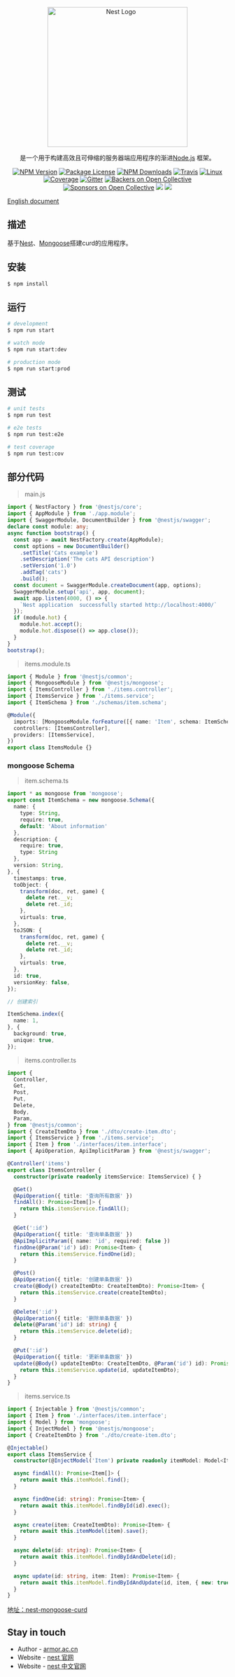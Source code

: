 <p align="center">
  <a href="https://docs.nestjs.cn/" target="blank"><img src="https://nestjs.com/img/logo_text.svg" width="320" alt="Nest Logo" /></a>
</p>

[travis-image]: https://api.travis-ci.org/nestjs/nest.svg?branch=master
[travis-url]: https://travis-ci.org/nestjs/nest
[linux-image]: https://img.shields.io/travis/nestjs/nest/master.svg?label=linux
[linux-url]: https://travis-ci.org/nestjs/nest

  <p align="center">是一个用于构建高效且可伸缩的服务器端应用程序的渐进<a href="http://nodejs.org" target="blank">Node.js</a> 框架。
    <p align="center">
<a href="https://www.npmjs.com/~nestjscore"><img src="https://img.shields.io/npm/v/@nestjs/core.svg" alt="NPM Version" /></a>
<a href="https://www.npmjs.com/~nestjscore"><img src="https://img.shields.io/npm/l/@nestjs/core.svg" alt="Package License" /></a>
<a href="https://www.npmjs.com/~nestjscore"><img src="https://img.shields.io/npm/dm/@nestjs/core.svg" alt="NPM Downloads" /></a>
<a href="https://travis-ci.org/nestjs/nest"><img src="https://api.travis-ci.org/nestjs/nest.svg?branch=master" alt="Travis" /></a>
<a href="https://travis-ci.org/nestjs/nest"><img src="https://img.shields.io/travis/nestjs/nest/master.svg?label=linux" alt="Linux" /></a>
<a href="https://coveralls.io/github/nestjs/nest?branch=master"><img src="https://coveralls.io/repos/github/nestjs/nest/badge.svg?branch=master#5" alt="Coverage" /></a>
<a href="https://gitter.im/nestjs/nestjs?utm_source=badge&utm_medium=badge&utm_campaign=pr-badge&utm_content=body_badge"><img src="https://badges.gitter.im/nestjs/nestjs.svg" alt="Gitter" /></a>
<a href="https://opencollective.com/nest#backer"><img src="https://opencollective.com/nest/backers/badge.svg" alt="Backers on Open Collective" /></a>
<a href="https://opencollective.com/nest#sponsor"><img src="https://opencollective.com/nest/sponsors/badge.svg" alt="Sponsors on Open Collective" /></a>
  <a href="https://paypal.me/kamilmysliwiec"><img src="https://img.shields.io/badge/Donate-PayPal-dc3d53.svg"/></a>
  <a href="https://twitter.com/nestframework"><img src="https://img.shields.io/twitter/follow/nestframework.svg?style=social&label=Follow"></a>
</p>

  [English document](./README-ZH.md)

## 描述

基于[Nest](https://docs.nestjs.cn/)、[Mongoose](https://mongoosejs.com/)搭建curd的应用程序。

## 安装

```bash
$ npm install
```

## 运行

```bash
# development
$ npm run start

# watch mode
$ npm run start:dev

# production mode
$ npm run start:prod
``` 


## 测试

```bash
# unit tests
$ npm run test

# e2e tests
$ npm run test:e2e

# test coverage
$ npm run test:cov
```


## 部分代码
> main.js 

```typescript
import { NestFactory } from '@nestjs/core';
import { AppModule } from './app.module';
import { SwaggerModule, DocumentBuilder } from '@nestjs/swagger';
declare const module: any;
async function bootstrap() {
  const app = await NestFactory.create(AppModule);
  const options = new DocumentBuilder()
    .setTitle('Cats example')
    .setDescription('The cats API description')
    .setVersion('1.0')
    .addTag('cats')
    .build();
  const document = SwaggerModule.createDocument(app, options);
  SwaggerModule.setup('api', app, document);
  await app.listen(4000, () => {
    `Nest application  successfully started http://localhost:4000/`
  });
  if (module.hot) {
    module.hot.accept();
    module.hot.dispose(() => app.close());
  }
}
bootstrap();
```

> items.module.ts
```typescript
import { Module } from '@nestjs/common';
import { MongooseModule } from '@nestjs/mongoose';
import { ItemsController } from './items.controller';
import { ItemsService } from './items.service';
import { ItemSchema } from './schemas/item.schema';

@Module({
  imports: [MongooseModule.forFeature([{ name: 'Item', schema: ItemSchema }])],
  controllers: [ItemsController],
  providers: [ItemsService],
})
export class ItemsModule {}
```
### mongoose Schema
> item.schema.ts
```typescript
import * as mongoose from 'mongoose';
export const ItemSchema = new mongoose.Schema({
  name: {
    type: String,
    require: true,
    default: 'About information'
  },
  description: {
    require: true,
    type: String
  },
  version: String,
}, {
  timestamps: true,
  toObject: {
    transform(doc, ret, game) {
      delete ret.__v;
      delete ret._id;
    },
    virtuals: true,
  },
  toJSON: {
    transform(doc, ret, game) {
      delete ret.__v;
      delete ret._id;
    },
    virtuals: true,
  },
  id: true,
  versionKey: false,
});

// 创建索引

ItemSchema.index({
  name: 1,
}, {
  background: true,
  unique: true,
});
```
> items.controller.ts

```typescript
import {
  Controller,
  Get,
  Post,
  Put,
  Delete,
  Body,
  Param,
} from '@nestjs/common';
import { CreateItemDto } from './dto/create-item.dto';
import { ItemsService } from './items.service';
import { Item } from './interfaces/item.interface';
import { ApiOperation, ApiImplicitParam } from '@nestjs/swagger';

@Controller('items')
export class ItemsController {
  constructor(private readonly itemsService: ItemsService) { }

  @Get()
  @ApiOperation({ title: '查询所有数据' })
  findAll(): Promise<Item[]> {
    return this.itemsService.findAll();
  }

  @Get(':id')
  @ApiOperation({ title: '查询单条数据' })
  @ApiImplicitParam({ name: 'id', required: false })
  findOne(@Param('id') id): Promise<Item> {
    return this.itemsService.findOne(id);
  }

  @Post()
  @ApiOperation({ title: '创建单条数据' })
  create(@Body() createItemDto: CreateItemDto): Promise<Item> {
    return this.itemsService.create(createItemDto);
  }

  @Delete(':id')
  @ApiOperation({ title: '删除单条数据' })
  delete(@Param('id') id: string) {
    return this.itemsService.delete(id);
  }

  @Put(':id')
  @ApiOperation({ title: '更新单条数据' })
  update(@Body() updateItemDto: CreateItemDto, @Param('id') id): Promise<Item> {
    return this.itemsService.update(id, updateItemDto);
  }
}

```
>items.service.ts
```typescript
import { Injectable } from '@nestjs/common';
import { Item } from './interfaces/item.interface';
import { Model } from 'mongoose';
import { InjectModel } from '@nestjs/mongoose';
import { CreateItemDto } from './dto/create-item.dto';

@Injectable()
export class ItemsService {
  constructor(@InjectModel('Item') private readonly itemModel: Model<Item>) { }

  async findAll(): Promise<Item[]> {
    return await this.itemModel.find();
  }

  async findOne(id: string): Promise<Item> {
    return await this.itemModel.findById(id).exec();
  }

  async create(item: CreateItemDto): Promise<Item> {
    return await this.itemModel(item).save();
  }

  async delete(id: string): Promise<Item> {
    return await this.itemModel.findByIdAndDelete(id);
  }

  async update(id: string, item: Item): Promise<Item> {
    return await this.itemModel.findByIdAndUpdate(id, item, { new: true });
  }
}

```
[地址：nest-mongoose-curd](https://github.com/demonarmor/nest-mongoose-curd.git)
## Stay in touch
 
- Author - [armor.ac.cn](https://armor.ac.cn/)
- Website - [nest 官网](https://nestjs.com/)
- Website - [nest 中文官网](https://docs.nestjs.cn)
